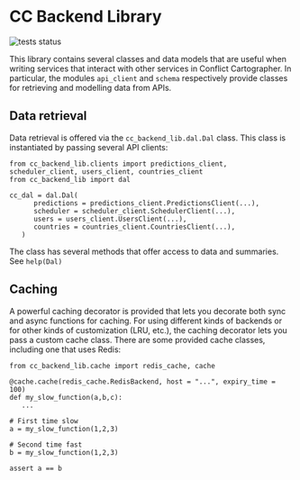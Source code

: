 
# CC Backend Library 

![tests status](https://github.com/prio-data/cc_backend_lib/actions/workflows/test.yml/badge.svg)

This library contains several classes and data models that are useful when
writing services that interact with other services in Conflict Cartographer. In
particular, the modules `api_client` and `schema` respectively provide classes
for retrieving and modelling data from APIs.

## Data retrieval

Data retrieval is offered via the `cc_backend_lib.dal.Dal` class. This class is
instantiated by passing several API clients: 

```
from cc_backend_lib.clients import predictions_client, scheduler_client, users_client, countries_client
from cc_backend_lib import dal

cc_dal = dal.Dal(
      predictions = predictions_client.PredictionsClient(...),
      scheduler = scheduler_client.SchedulerClient(...),
      users = users_client.UsersClient(...),
      countries = countries_client.CountriesClient(...),
   )
```

The class has several methods that offer access to data and summaries. See `help(Dal)`

## Caching

A powerful caching decorator is provided that lets you decorate both sync and
async functions for caching. For using different kinds of backends or for other
kinds of customization (LRU, etc.), the caching decorator lets you pass a
custom cache class. There are some provided cache classes, including one that
uses Redis: 

```
from cc_backend_lib.cache import redis_cache, cache

@cache.cache(redis_cache.RedisBackend, host = "...", expiry_time = 100)
def my_slow_function(a,b,c):
   ...

# First time slow
a = my_slow_function(1,2,3)

# Second time fast
b = my_slow_function(1,2,3)

assert a == b
```
